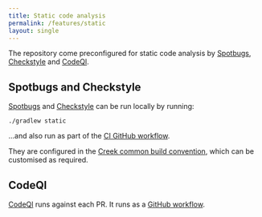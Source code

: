 ```yaml
---
title: Static code analysis
permalink: /features/static
layout: single
---
```


The repository come preconfigured for static code analysis by [Spotbugs][spotbugs], [Checkstyle][checkstyle] and [CodeQl][codeQL].

## Spotbugs and Checkstyle

[Spotbugs][spotbugs] and [Checkstyle][checkstyle] can be run locally by running:

```
./gradlew static
```

...and also run as part of the [CI GitHub workflow][buildYml]. 

They are configured in the [Creek common build convention][commonConvention], which can be customised as required.

## CodeQl

[CodeQl][codeQL] runs against each PR. It runs as a [GitHub workflow][codeqlYml]. 

[spotbugs]: https://spotbugs.github.io/
[checkstyle]: https://checkstyle.sourceforge.io/
[codeQL]: https://codeql.github.com/
[buildYml]: https://github.com/creek-service/aggregate-template/blob/main/.github/workflows/build.yml
[codeqlYml]: https://github.com/creek-service/aggregate-template/blob/main/.github/workflows/codeql.yml
[commonConvention]: https://github.com/creek-service/aggregate-template/blob/main/buildSrc/src/main/kotlin/creek-common-convention.gradle.kts